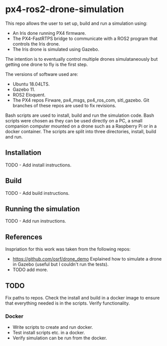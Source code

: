 # px4-ros2-drone-simulation

This repo allows the user to set up, build and run a simulation using:

* An Iris done running PX4 firmware.
* The PX4-FastRTPS bridge to communicate with a ROS2 program that controls
the Iris drone.
* The Iris drone is simulated using Gazebo.

The intention is to eventually control multiple drones simulataneously but
getting one drone to fly is the first step.

The versions of software used are:

* Ubuntu 18.04LTS.
* Gazebo 11.
* ROS2 Eloquent.
* The PX4 repos Firware, px4_msgs, px4_ros_com, sitl_gazebo.  Git branches
of these repos are used to fix revisions.

Bash scripts are used to install, build and run the simulation code. Bash
scripts were chosen as they can be used directly on a PC, a small companion
computer mounted on a drone such as a Raspberry Pi or in a docker container.
The scripts are split into three directories, install, build and run.

## Installation

TODO - Add install instructions.

## Build

TODO - Add build instructions.

## Running the simulation

TODO - Add run instructions.

## References

Inspriation for this work was taken from the following repos:

* <https://github.com/osrf/drone_demo> Explained how to simulate a drone in
Gazebo (useful but I couldn't run the tests).
* TODO add more.

## TODO

Fix paths to repos.
Check the install and build in a docker image to ensure that everything needed
is in the scripts.
Verify functionality.

### Docker

* Write scripts to create and run docker.
* Test install scripts etc. in a docker.
* Verify simulation can be run from the docker.
